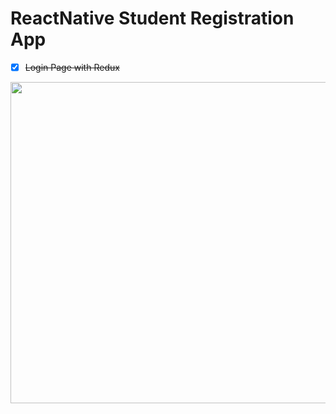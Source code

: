 # ReactNative Student Registration App

- [x] ~~Login Page with Redux~~
<img src="https://github.com/boraikizoglu/ReactNative-StudentRegistration/demos/demo1.gif" width="754" height="514">